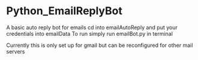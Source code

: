 # Python_EmailReplyBot
A basic auto reply bot for emails
cd into emailAutoReply and put your credentials into emailData
To run simply run emailBot.py in terminal

Currently this is only set up for gmail but can be reconfigured for other mail servers
